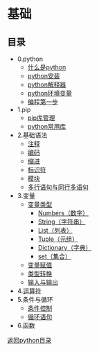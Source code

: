 # 基础

## 目录

* 0.python
  * [什么是python](00-python/00-什么是python.md)
  * [python安装](00-python/01-python安装.md)
  * [python解释器](00-python/02-python解释器.md)
  * [python环境变量](00-python/03-python环境变量.md)
  * [编程第一步](00-python/04-demo.py)
* 1.pip
  * [pip库管理](01-pip/00-pip.md)
  * [python常用库](01-pip/01-常用库.md)
* 2.基础语法
  * [注释](02-基础语法/00-注释.md)
  * [编码](02-基础语法/01-编码.md)
  * [缩进](02-基础语法/02-缩进.md)
  * [标识符](02-基础语法/03-标识符.md)
  * [模块](02-基础语法/04-模块.md)
  * [多行语句与同行多语句](02-基础语法/05-多行语句与同行多语句.md)
* 3.变量
  * [变量类型](03-变量/00-变量类型.md)
    * [Numbers（数字）](03-变量/00-变量类型/01-数字.md)
    * [String（字符串）](03-变量/00-变量类型/02-字符串.md)
    * [List（列表）](03-变量/00-变量类型/03-列表.md)
    * [Tuple（元组）](03-变量/00-变量类型/04-元组.md)
    * [Dictionary（字典）](03-变量/00-变量类型/05-字典.md)
    * [set（集合）](03-变量/00-变量类型/06-集合.md)
  * [变量赋值](03-变量/01-变量赋值.md)
  * [类型转换](03-变量/02-类型转换.md)
  * [输入与输出](03-变量/03-输入与输出.md)
* 4.[运算符](04-运算符/00-运算符.md)
* 5.条件与循环
  * [条件控制](05-条件与循环/01-条件控制.py)
  * [循环语句](05-条件与循环/02-循环语句.md)
* 6.函数

[返回python目录](../README.md)
